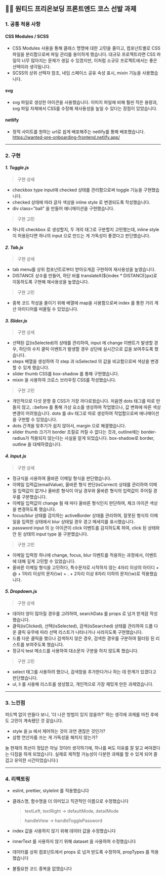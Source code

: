 ## 💪🏻 원티드 프리온보딩 프론트엔드 코스 선발 과제

### 1. 공통 적용 사항

#### **CSS Modules / SCSS**

- CSS Modules 사용을 통해 클래스 명명에 대한 고민을 줄이고, 컴포넌트별로 CSS 파일을 분리함으로써 파일 관리를 용이하게 했습니다. 대규모 프로젝트라면 CSS 파일이 너무 많아지는 문제가 생길 수 있겠지만, 이처럼 소규모 프로젝트에서는 좋은 선택이라 생각됩니다.
- SCSS의 상위 선택자 참조, 네임 스페이스 공유 속성 표시, mixin 기능을 사용했습니다.

#### **svg**

- svg 파일로 생성한 아이콘을 사용했습니다. 이미지 파일에 비해 훨씬 작은 용량과, svg 파일 자체에서 CSS를 수정해 재사용성을 높일 수 있다는 장점이 있었습니다.

#### **netlify**

- 정적 사이트를 원하는 url로 쉽게 배포해주는 netlify를 통해 배포했습니다.
  https://wanted-pre-onboarding-frontend.netlify.app/

---

### 2. 구현

#### **_1. Toggle.js_**

> 구현 상세

- checkbox type input에 checked 상태를 관리함으로써 toggle 기능을 구현했습니다.
- checked 상태에 따라 글자 색상을 inline style 로 변경되도록 작성했습니다.
- div class="ball" 을 만들어 애니매이션을 구현했습니다.

> 구현 고민

- 하나의 checkbox 로 생성할지, 두 개의 태그로 구분할지 고민했는데, inline style 이 허용된다면 하나의 input 으로 만드는 게 가독성이 좋겠다고 판단했습니다.


#### **_2. Tab.js_**

> 구현 상세

- tab menu를 상위 컴포넌트로부터 받아오게끔 구현하여 재사용성을 높였습니다.
- DISTANCE 상수를 만들어, 하단 바를 translateX(${index \* DISTANCE}px)로 이동하도록 구현해 재사용성을 높였습니다.

> 구현 고민

- 중복 코드 작성을 줄이기 위해 배열에 map을 사용함으로써 index 를 통한 거리 계산 아이디어를 떠올릴 수 있었습니다.


#### **_3. Slider.js_**

> 구현 상세

- 선택된 값(isSelected)의 상태를 관리하여, input 에 change 이벤트가 발생할 경우, 하단의 수치 클릭 이벤트가 발생할 경우 상단에 실시간으로 값을 보여주도록 했습니다.
- steps 배열을 생성하여 각 step 과 isSelected 의 값을 비교함으로써 색상을 변경할 수 있게 했습니다.
- slider thumb CSS를 box-shadow 를 통해 구현했습니다.
- mixin 을 사용하여 크로스 브라우징 CSS를 작성했습니다.

> 구현 고민

- 개인적으로 다섯 문항 중 CSS가 가장 까다로웠습니다. 처음엔 dots 태그를 따로 만들지 않고, ::before 를 통해 가상 요소를 생성하여 작업했으나, 값 변화에 따른 색상 변경이 어려웠습니다. dots 를 div 태그로 따로 생성하여 작업함으로써 애니매이션을 구현할 수 있었습니다.
- dots 간격을 맞추기가 쉽지 않아서, margin 으로 해결했습니다.
- slider thumb 크기가 border 조절로 커질 수 없다는 것과, outline에는 border-radius가 적용되지 않는다는 사실을 알게 되었습니다. box-shadow로 border, outline 을 대체하였습니다.


#### **_4. Input.js_**

> 구현 상세

- 정규식을 사용하여 올바른 이메일 형식을 판단했습니다.
- 이메일 입력값(emailValue), 올바른 형식 판단(isCorrect) 상태를 관리하여 이메일 입력값이 없거나 올바른 형식이 아닐 경우와 올바른 형식의 입력값이 주어질 경우를 구분했습니다.
- 이메일 입력값이 change 될 때 마다 올바른 형식인지 판단하여, 체크 아이콘 색상을 변경하도록 했습니다.
- focus/blur 상태를 감지하는 activeBorder 상태를 관리하여, 잘못된 형식의 이메일을 입력한 상태에서 blur 상태일 경우 경고 메세지를 표시했습니다.
- password input 의 눈 아이콘이 click 이벤트를 감지하도록 하여, click 된 상태와 안 된 상태의 input type 을 구분했습니다.

> 구현 고민

- 이메일 입력창 하나에 change, focus, blur 이벤트를 적용하는 과정에서, 이벤트에 대해 깊게 고민할 수 있었습니다.
- 올바른 이메일 형식을 고민하다, 특수문자로 시작하지 않는 4자리 이상의 아이디 + @ + 1자리 이상의 문자(\w) + . + 2자리 이상 8자리 이하의 문자(\w)로 적용했습니다.


#### **_5. Dropdown.js_**

> 구현 상세

- 데이터 양이 많아질 경우를 고려하여, searchData 를 props 로 넘겨 받게끔 작성했습니다.
- 클릭(isClicked), 선택(isSelected), 검색(isSearched) 상태를 관리하여 드롭 다운 클릭 유무에 따라 선택 리스트가 나타나거나 사라지도록 구현했습니다.
- 드롭 다운 클릭을 했으나 검색하지 않은 경우, 검색한 경우를 구분하여 필터링 된 리스트를 보여주도록 했습니다.
- 정규식 test 메소드를 사용하여 대소문자 구분을 하지 않도록 했습니다.

> 구현 고민

- select 태그를 사용하려 했으나, 검색창을 추가한다거나 하는 데 한계가 있겠다고 판단했습니다.
- ul, li 를 사용해 리스트를 생성했고, 개인적으로 가장 재밌게 만든 과제였습니다.

---

### 3. 느낀점

피드백 없이 만들다 보니, '더 나은 방법이 있지 않을까?' 하는 생각에 과제를 마친 후에도 고민이 계속됐던 것 같습니다.

- style 을 js 에서 제어하는 것이 과연 괜찮은 것인가?
- 삼항 연산자를 쓰는 게 가독성을 해치지 않는가?

늘 현재의 최선이 정답은 아닐 것이라 생각하기에, 하나를 써도 이유를 잘 알고 써야겠다는 다짐을 하게 되었습니다. 실제로 제작할 가능성이 다분한 과제를 할 수 있게 되어 즐겁고 유익한 시간이었습니다:)
***
### 4. 리팩토링

- eslint, prettier, stylelint 를 적용했습니다
- 클래스명, 함수명을 더 의미있고 직관적인 이름으로 수정했습니다
  > textLeft, textRight -> defaultMode, detailMode

  > handleView -> handleTogglePassword
- index 값을 사용하지 않기 위해 데이터 값을 수정했습니다
- innerText 를 사용하지 않기 위해 dataset 을 사용하여 수정했습니다
- 데이터를 상위 컴포넌트에서 props 로 넘겨 받도록 수정하여, propTypes 를 적용했습니다
- 불필요한 코드 중복을 없앴습니다
